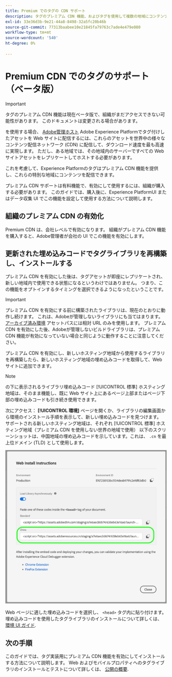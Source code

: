 ```yaml
---
title: Premium でのタグの CDN サポート
description: タグのプレミアム CDN 機能、およびタグを使用して複数の地域にコンテンツを配信する方法について説明します。
exl-id: 33e36d3b-9e21-44a8-8498-32a5fc20b46b
source-git-commit: 77313baabee10e21845fa79763c7ade4e479e080
workflow-type: tm+mt
source-wordcount: '540'
ht-degree: 0%

---
```


# Premium CDN でのタグのサポート（ベータ版）

>[!IMPORTANT]
>
>タグのプレミアム CDN 機能は現在ベータ版で、組織がまだアクセスできない可能性があります。 このドキュメントは変更される場合があります。

を使用する場合、 [Adobe管理ホスト](./hosts/managed-by-adobe-host.md) Adobe Experience Platformでタグ付けしたアセットを Web サイトに配信するには、これらのアセットを世界中の様々なコンテンツ配信ネットワーク (CDN) に配信して、ダウンロード速度を最も高速に実現します。 ただし、ある地域では、その地域内のサーバーですべての Web サイトアセットをレプリケートしてホストする必要があります。

これを考慮して、Experience Platformのタグはプレミアム CDN 機能を提供し、これらの特別な地域にコンテンツを配信できます。

プレミアム CDN サポートは有料機能で、有効にして使用するには、組織が購入する必要があります。 このガイドでは、購入後に、Experience PlatformUI またはデータ収集 UI でこの機能を設定して使用する方法について説明します。

## 組織のプレミアム CDN の有効化

Premium CDN は、会社レベルで有効になります。 組織がプレミアム CDN 機能を購入すると、Adobe管理者が会社の UI でこの機能を有効にします。

## 更新された埋め込みコードでタグライブラリを再構築し、インストールする

プレミアム CDN を有効にした後は、タグアセットが即座にレプリケートされ、新しい地域内で使用できる状態になるというわけではありません。 つまり、この機能をオプトインするタイミングを選択できるようになったということです。

>[!IMPORTANT]
>
>プレミアム CDN を有効にする前に構築されたライブラリは、現在のとおりに動作し続けます。 これは、Adobeが管理しないライブラリにも当てはまります。 [アーカイブ済み環境](./environments.md#archive) アセットパスには相対 URL のみを使用します。 プレミアム CDN を有効にした後、Adobeが管理しないビルドライブラリは、プレミアム CDN 機能が有効になっていない場合と同じように動作することに注意してください。

プレミアム CDN を有効にし、新しいホスティング地域から使用するライブラリを再構築したら、新しいホスティング地域の埋め込みコードを取得して、Web サイトに追加できます。

>[!NOTE]
>
>の下に表示されるライブラリ埋め込みコード [!UICONTROL 標準] ホスティング地域は、そのまま機能し、既に Web サイト上にあるページ上部またはページ下部の埋め込みコードも引き続き使用できます。

次にアクセス： **[!UICONTROL 環境]** ページを開くか、ライブラリの編集画面から環境のインストール手順を表示して、新しい埋め込みコードを見つけます。 サポートされる新しいホスティング地域は、それぞれ [!UICONTROL 標準] ホスティング地域（プレミアム CDN を使用しない世界の地域で使用） 以下のスクリーンショットは、中国地域の埋め込みコードを示しています。これは、 `.cn` を最上位ドメイン (TLD) として使用します。

![中国地域の埋め込みコード](../../images/ui/publishing/premium-cdn/embed-codes.png)

Web ページに適した埋め込みコードを選択し、 `<head>` タグ内に貼り付けます。 埋め込みコードを使用したタグライブラリのインストールについて詳しくは、 [環境 UI ガイド](./environments.md#installation).

## 次の手順

このガイドでは、タグ実装用にプレミアム CDN 機能を有効にしてインストールする方法について説明します。 Web およびモバイルプロパティへのタグライブラリのインストールとテストについて詳しくは、 [公開の概要](./overview.md).
